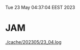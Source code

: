 Tue 23 May 04:37:04 EEST 2023
# JAM
<a href='./cache/202305/23_04.log'>./cache/202305/23_04.log</a>
